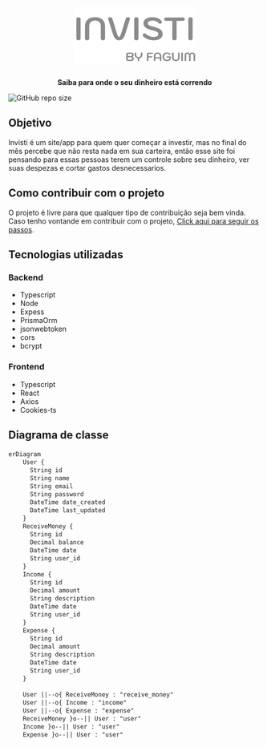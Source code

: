 <h1 align="center"><img src="./assets/LogoReadme.svg"></h1>

<div align="center">
  <p>
    <strong>Saiba para onde o seu dinheiro está correndo</strong>
  </p>
</div>

![GitHub repo size](https://img.shields.io/github/repo-size/faguim02/Invisti?style=for-the-badge)

## Objetivo
Invisti é um site/app para quem quer começar a investir, mas no final do mês percebe que não resta nada em sua carteira, então esse site foi pensando para essas pessoas terem um controle sobre seu dinheiro, ver suas despezas e cortar gastos desnecessarios.

## Como contribuir com o projeto
O projeto é livre para que qualquer tipo de contribuição seja bem vinda.
Caso tenho vontande em contribuir com o projeto, 
[Click aqui para seguir os passos](./Contribuir.md).

## Tecnologias utilizadas
### Backend
- Typescript
- Node
- Expess
- PrismaOrm
- jsonwebtoken
- cors
- bcrypt
### Frontend
- Typescript
- React
- Axios
- Cookies-ts

## Diagrama de classe

```mermaid
erDiagram
    User {
      String id
      String name
      String email
      String password
      DateTime date_created
      DateTime last_updated
    }
    ReceiveMoney {
      String id
      Decimal balance
      DateTime date
      String user_id
    }
    Income {
      String id
      Decimal amount
      String description
      DateTime date
      String user_id
    }
    Expense {
      String id
      Decimal amount
      String description
      DateTime date
      String user_id
    }
    
    User ||--o{ ReceiveMoney : "receive_money"
    User ||--o{ Income : "income"
    User ||--o{ Expense : "expense"
    ReceiveMoney }o--|| User : "user"
    Income }o--|| User : "user"
    Expense }o--|| User : "user"
```